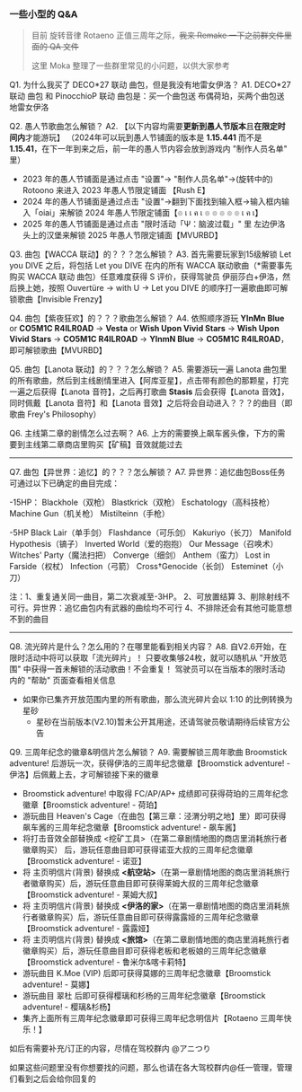 ### 一些小型的 Q&A

> 目前 旋转音律 Rotaeno 正值三周年之际，~~我来 Remake 一下之前群文件里面的 QA 文件~~
>
> 这里 Moka 整理了一些群里常见的小问题，以供大家参考

Q1. 为什么我买了 DECO\*27 联动 曲包，但是我没有地雷女伊洛？
A1. DECO\*27 联动 曲包 和 PinocchioP 联动 曲包是：买一个曲包送 布偶荷珀，买两个曲包送 地雷女伊洛

Q2. 愚人节歌曲怎么解锁？
A2. 【以下内容均需要**更新到愚人节版本**且**在限定时间内**才能游玩】
	（2024年可以玩到愚人节铺面的版本是 **1.15.441** 而不是 **1.15.41**，在下一年到来之后，前一年的愚人节内容会放到游戏内 "制作人员名单" 里）

- 2023 年的愚人节铺面是通过点击 "设置"→ "制作人员名单"→(旋转中的) Rotoono 来进入 2023 年愚人节限定铺面 【Rush E】
- 2024 年的愚人节铺面是通过点击 "设置"→翻到下面找到输入框→输入框内输入「oiai」来解锁 2024 年愚人节限定铺面【๏ เ เ ค เ ๏ ๏ ๏ ๏ ๏ เ ค เ】
- 2025 年的愚人节铺面是通过点击 "限时活动「Ψ：脑波过载」" 里 左边伊洛头上的汉堡来解锁 2025 年愚人节限定铺面【MVURBD】

Q3. 曲包【WACCA 联动】的？？？怎么解锁？
A3. 首先需要玩家到15级解锁 Let you DIVE 之后，将包括 Let you DIVE 在内的所有 WACCA 联动歌曲（\*需要事先购买 WACCA 联动 曲包）任意难度获得 S 评价，获得驾驶员 伊丽莎白+伊洛，然后换上她，按照 Ouvertüre → with U → Let you DIVE 的顺序打一遍歌曲即可解锁歌曲【Invisible Frenzy】

Q4. 曲包【紫夜狂欢】的？？？歌曲怎么解锁？
A4. 依照顺序游玩 **YInMn Blue** or **CO5M1C R4ILR0AD** → **Vesta** or **Wish Upon Vivid Stars** → **Wish Upon Vivid Stars** → **CO5M1C R4ILR0AD** → **YInmN Blue** →  **CO5M1C R4ILR0AD**，即可解锁歌曲【MVURBD】

Q5. 曲包【Lanota 联动】的？？？怎么解锁？
A5. 需要游玩一遍 Lanota 曲包里的所有歌曲，然后到主线剧情里进入【阿库亚星】，点击带有颜色的那颗星，打完一遍之后获得【Lanota 音符】，之后再打歌曲 **Stasis** 后会获得【Lanota 音效】，同时佩戴【Lanota 音符】和【Lanota 音效】之后将会自动进入？？？的曲目（即歌曲 Frey's Philosophy）

Q6. 主线第二章的剧情怎么过去啊？
A6. 上方的需要换上飙车酱头像，下方的需要到主线第二章商店里购买【矿稿】音效就能过去

---

Q7. 曲包【异世界：追忆】的？？？怎么解锁？
A7. 异世界：追忆曲包Boss任务可通过以下已确定的曲目完成：

-15HP：
Blackhole（双枪）
Blastkrick（双枪）
Eschatology（高科技枪）
Machine Gun（机关枪）
Mistilteinn（手枪）

-5HP
Black Lair（单手剑）
Flashdance（可乐剑）
Kakuriyo（长刀）
Manifold Hypothesis（镐子）
Inverted World（爱的抱抱）
Our Message（召唤术）
Witches' Party（魔法扫把）
Converge（细剑）
Anthem（蛮力）
Lost in Farside（权杖）
Infection（弓箭）
Cross†Genocide（长剑）
Esteminet（小刀）

注：1、重复通关同一曲目，第二次衰减至-3HP。
2、可放置结算
3、削除射线不可行。异世界：追忆曲包内有武器的曲绘均不可行
4、不排除还会有其他可能意想不到的曲目

---

Q8. 流光碎片是什么？怎么用的？在哪里能看到相关内容？
A8. 自V2.6开始，在限时活动中将可以获取「流光碎片」！ 只要收集够24枚，就可以随机从 "开放范围" 中获得一首未解锁的活动歌曲！不会重复！
	驾驶员可以在当版本的限时活动内的 "帮助" 页面查看相关信息

 - 如果你已集齐开放范围内里的所有歌曲，那么流光碎片会以 1:10 的比例转换为星砂
   - 星砂在当前版本(V2.10)暂未公开其用途，还请驾驶员敬请期待后续官方公告

Q9. 三周年纪念的徽章&明信片怎么解锁？
A9. 需要解锁三周年歌曲 Broomstick adventure! 后游玩一次，获得伊洛的三周年纪念徽章【Broomstick adventure! - 伊洛】后佩戴上去，才可解锁接下来的徽章

- Broomstick adventure! 中取得 FC/AP/AP+ 成绩即可获得荷珀的三周年纪念徽章【Broomstick adventure! - 荷珀】
- 游玩曲目 Heaven's Cage（在曲包【第三章：泾渭分明之地】里）即可获得飙车酱的三周年纪念徽章【Broomstick adventure! - 飙车酱】
- 将打击音效全部替换成 <挖矿工具>（在第二章剧情地图的商店里消耗旅行者徽章购买） 后，游玩任意曲目即可获得诺亚大叔的三周年纪念徽章【Broomstick adventure! - 诺亚】
- 将 主页明信片(背景) 替换成 **<航空站>**（在第一章剧情地图的商店里消耗旅行者徽章购买）后，游玩任意曲目即可获得莱姆大叔的三周年纪念徽章【Broomstick adventure! - 莱姆大叔】
- 将 主页明信片(背景) 替换成 **<伊洛的家>**（在第一章剧情地图的商店里消耗旅行者徽章购买）后，游玩任意曲目即可获得露露娅的三周年纪念徽章【Broomstick adventure! - 露露娅】
- 将 主页明信片(背景) 替换成 **<旅馆>**（在第二章剧情地图的商店里消耗旅行者徽章购买）后，游玩任意曲目即可获得老板和老板娘的三周年纪念徽章【Broomstick adventure! - 鲁米尔&喀卡莉特】
- 游玩曲目 K.Moe (VIP) 后即可获得莫娜的三周年纪念徽章【Broomstick adventure! - 莫娜】
- 游玩曲目 翠杜 后即可获得樱璃和杉杨的三周年纪念徽章【Broomstick adventure! - 樱璃&杉杨】
- 集齐上面所有三周年纪念徽章即可获得三周年纪念明信片【Rotaeno 三周年快乐！】



如后有需要补充/订正的内容，尽情在驾校群内 @アニつり

如果这些问题里没有你想要找的问题，那么也请在各大驾校群内@任一管理，管理们看到之后会给你回复的